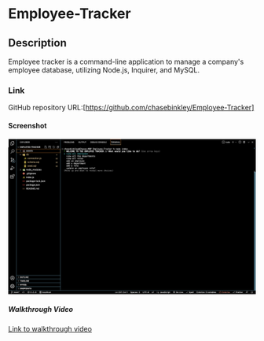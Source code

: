 # Employee-Tracker

## Description
Employee tracker is a command-line application to manage a company's employee database, utilizing Node.js, Inquirer, and MySQL.

### Link
GitHub repository URL:[https://github.com/chasebinkley/Employee-Tracker]

#### Screenshot
![Screenshot of application](./assets/Screen%20Shot%202023-01-09%20at%2012.07.26%20PM.png)

##### Walkthrough Video
[Link to walkthrough video](https://drive.google.com/file/d/1ezknnku1wxWV4mNwXFl9fGsaWppB90mh/view)